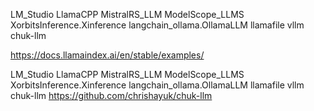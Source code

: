 LM_Studio
LlamaCPP
MistralRS_LLM
ModelScope_LLMS
XorbitsInference.Xinference
langchain_ollama.OllamaLLM
llamafile
vllm
chuk-llm

https://docs.llamaindex.ai/en/stable/examples/

LM_Studio
LlamaCPP
MistralRS_LLM
ModelScope_LLMS
XorbitsInference.Xinference
langchain_ollama.OllamaLLM
llamafile
vllm
chuk-llm
    https://github.com/chrishayuk/chuk-llm